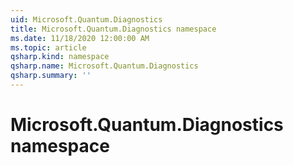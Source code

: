 ```yaml
---
uid: Microsoft.Quantum.Diagnostics
title: Microsoft.Quantum.Diagnostics namespace
ms.date: 11/18/2020 12:00:00 AM
ms.topic: article
qsharp.kind: namespace
qsharp.name: Microsoft.Quantum.Diagnostics
qsharp.summary: ''
---
```


# Microsoft.Quantum.Diagnostics namespace



